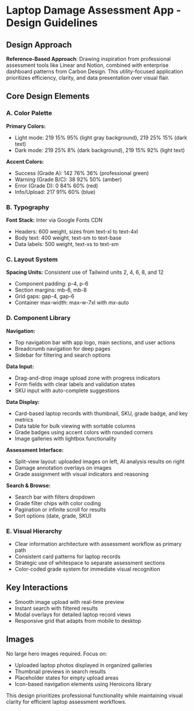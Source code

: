 # Laptop Damage Assessment App - Design Guidelines

## Design Approach
**Reference-Based Approach**: Drawing inspiration from professional assessment tools like Linear and Notion, combined with enterprise dashboard patterns from Carbon Design. This utility-focused application prioritizes efficiency, clarity, and data presentation over visual flair.

## Core Design Elements

### A. Color Palette
**Primary Colors:**
- Light mode: 219 15% 95% (light gray background), 219 25% 15% (dark text)  
- Dark mode: 219 25% 8% (dark background), 219 15% 92% (light text)

**Accent Colors:**
- Success (Grade A): 142 76% 36% (professional green)
- Warning (Grade B/C): 38 92% 50% (amber)
- Error (Grade D): 0 84% 60% (red)
- Info/Upload: 217 91% 60% (blue)

### B. Typography
**Font Stack:** Inter via Google Fonts CDN
- Headers: 600 weight, sizes from text-xl to text-4xl
- Body text: 400 weight, text-sm to text-base
- Data labels: 500 weight, text-xs to text-sm

### C. Layout System
**Spacing Units:** Consistent use of Tailwind units 2, 4, 6, 8, and 12
- Component padding: p-4, p-6
- Section margins: mb-6, mb-8  
- Grid gaps: gap-4, gap-6
- Container max-width: max-w-7xl with mx-auto

### D. Component Library

**Navigation:**
- Top navigation bar with app logo, main sections, and user actions
- Breadcrumb navigation for deep pages
- Sidebar for filtering and search options

**Data Input:**
- Drag-and-drop image upload zone with progress indicators
- Form fields with clear labels and validation states
- SKU input with auto-complete suggestions

**Data Display:**
- Card-based laptop records with thumbnail, SKU, grade badge, and key metrics
- Data table for bulk viewing with sortable columns
- Grade badges using accent colors with rounded corners
- Image galleries with lightbox functionality

**Assessment Interface:**
- Split-view layout: uploaded images on left, AI analysis results on right
- Damage annotation overlays on images
- Grade assignment with visual indicators and reasoning

**Search & Browse:**
- Search bar with filters dropdown
- Grade filter chips with color coding
- Pagination or infinite scroll for results
- Sort options (date, grade, SKU)

### E. Visual Hierarchy
- Clear information architecture with assessment workflow as primary path
- Consistent card patterns for laptop records
- Strategic use of whitespace to separate assessment sections
- Color-coded grade system for immediate visual recognition

## Key Interactions
- Smooth image upload with real-time preview
- Instant search with filtered results
- Modal overlays for detailed laptop record views
- Responsive grid that adapts from mobile to desktop

## Images
No large hero images required. Focus on:
- Uploaded laptop photos displayed in organized galleries
- Thumbnail previews in search results
- Placeholder states for empty upload areas
- Icon-based navigation elements using Heroicons library

This design prioritizes professional functionality while maintaining visual clarity for efficient laptop assessment workflows.